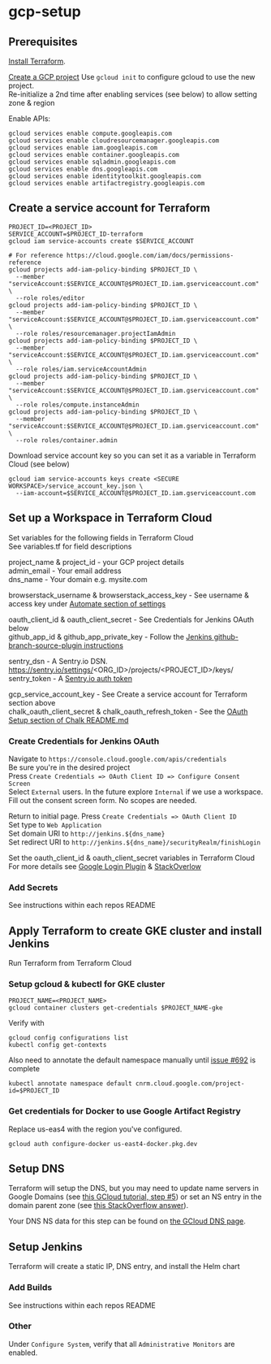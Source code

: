 # gcp-setup
## Prerequisites
[Install Terraform](https://learn.hashicorp.com/tutorials/terraform/install-cli?in=terraform/gcp-get-started).

[Create a GCP project](https://console.cloud.google.com/projectcreate)
Use `gcloud init` to configure gcloud to use the new project.  
Re-initialize a 2nd time after enabling services (see below) to allow setting zone & region  

Enable APIs:
```
gcloud services enable compute.googleapis.com
gcloud services enable cloudresourcemanager.googleapis.com
gcloud services enable iam.googleapis.com
gcloud services enable container.googleapis.com
gcloud services enable sqladmin.googleapis.com
gcloud services enable dns.googleapis.com
gcloud services enable identitytoolkit.googleapis.com
gcloud services enable artifactregistry.googleapis.com
```

## Create a service account for Terraform
```
PROJECT_ID=<PROJECT_ID>
SERVICE_ACCOUNT=$PROJECT_ID-terraform
gcloud iam service-accounts create $SERVICE_ACCOUNT

# For reference https://cloud.google.com/iam/docs/permissions-reference
gcloud projects add-iam-policy-binding $PROJECT_ID \
  --member "serviceAccount:$SERVICE_ACCOUNT@$PROJECT_ID.iam.gserviceaccount.com" \
  --role roles/editor
gcloud projects add-iam-policy-binding $PROJECT_ID \
  --member "serviceAccount:$SERVICE_ACCOUNT@$PROJECT_ID.iam.gserviceaccount.com" \
  --role roles/resourcemanager.projectIamAdmin
gcloud projects add-iam-policy-binding $PROJECT_ID \
  --member "serviceAccount:$SERVICE_ACCOUNT@$PROJECT_ID.iam.gserviceaccount.com" \
  --role roles/iam.serviceAccountAdmin
gcloud projects add-iam-policy-binding $PROJECT_ID \
  --member "serviceAccount:$SERVICE_ACCOUNT@$PROJECT_ID.iam.gserviceaccount.com" \
  --role roles/compute.instanceAdmin
gcloud projects add-iam-policy-binding $PROJECT_ID \
  --member "serviceAccount:$SERVICE_ACCOUNT@$PROJECT_ID.iam.gserviceaccount.com" \
  --role roles/container.admin
```

Download service account key so you can set it as a variable in Terraform Cloud (see below)
```
gcloud iam service-accounts keys create <SECURE WORKSPACE>/service_account_key.json \
  --iam-account=$SERVICE_ACCOUNT@$PROJECT_ID.iam.gserviceaccount.com
```

## Set up a Workspace in Terraform Cloud
Set variables for the following fields in Terraform Cloud  
See variables.tf for field descriptions  

project_name & project_id - your GCP project details  
admin_email - Your email address  
dns_name - Your domain e.g. mysite.com  

browserstack_username & browserstack_access_key - See username & access key under [Automate section of settings](https://www.browserstack.com/accounts/settings)  

oauth_client_id & oauth_client_secret - See Credentials for Jenkins OAuth below  
github_app_id & github_app_private_key - Follow the [Jenkins github-branch-source-plugin instructions](https://github.com/jenkinsci/github-branch-source-plugin/blob/master/docs/github-app.adoc)  

sentry_dsn - A Sentry.io DSN.  https://sentry.io/settings/<ORG_ID>/projects/<PROJECT_ID>/keys/  
sentry_token - A [Sentry.io auth token](https://sentry.io/settings/account/api/auth-tokens/)  

gcp_service_account_key - See Create a service account for Terraform section above  
chalk_oauth_client_secret & chalk_oauth_refresh_token - See the [OAuth Setup section of Chalk README.md](https://github.com/wcjordan/chalk/blob/main/README.md)  

### Create Credentials for Jenkins OAuth
Navigate to `https://console.cloud.google.com/apis/credentials`  
Be sure you're in the desired project  
Press `Create Credentials => OAuth Client ID => Configure Consent Screen`  
Select `External` users.  In the future explore `Internal` if we use a workspace.  
Fill out the consent screen form.  No scopes are needed.  

Return to initial page.  Press `Create Credentials => OAuth Client ID`  
Set type to `Web Application`  
Set domain URI to `http://jenkins.${dns_name}`  
Set redirect URI to `http://jenkins.${dns_name}/securityRealm/finishLogin`  

Set the oauth_client_id & oauth_client_secret variables in Terraform Cloud  
For more details see [Google Login Plugin](https://github.com/jenkinsci/google-login-plugin/blob/master/README.md) & [StackOverlow](https://stackoverflow.com/a/55595582)

### Add Secrets
See instructions within each repos README

## Apply Terraform to create GKE cluster and install Jenkins
Run Terraform from Terraform Cloud

### Setup gcloud & kubectl for GKE cluster
```
PROJECT_NAME=<PROJECT_NAME>
gcloud container clusters get-credentials $PROJECT_NAME-gke
```
Verify with
```
gcloud config configurations list
kubectl config get-contexts
```

Also need to annotate the default namespace manually until [issue #692](https://github.com/hashicorp/terraform-provider-kubernetes/issues/692) is complete  
```
kubectl annotate namespace default cnrm.cloud.google.com/project-id=$PROJECT_ID
```

### Get credentials for Docker to use Google Artifact Registry
Replace us-eas4 with the region you've configured.
```
gcloud auth configure-docker us-east4-docker.pkg.dev
```

## Setup DNS
Terraform will setup the DNS, but you may need to update name servers in Google Domains (see [this GCloud tutorial, step #5](https://cloud.google.com/dns/docs/tutorials/create-domain-tutorial#update-nameservers)) or set an NS entry in the domain parent zone (see [this StackOverflow answer](https://stackoverflow.com/questions/23356881/manage-only-a-subdomain-with-google-cloud-dns)).  

Your DNS NS data for this step can be found on [the GCloud DNS page](https://console.cloud.google.com/net-services/dns).

## Setup Jenkins
Terraform will create a static IP, DNS entry, and install the Helm chart

### Add Builds
See instructions within each repos README

### Other
Under `Configure System`, verify that all `Administrative Monitors` are enabled.
